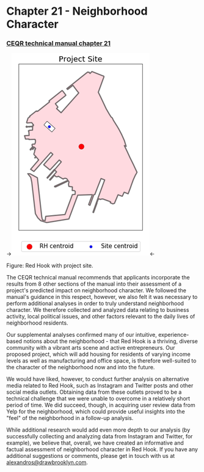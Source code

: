 # Chapter 21 - Neighborhood Character

### [CEQR technical manual chapter 21](https://www1.nyc.gov/assets/oec/technical-manual/21_Neighborhood_Character_2014.pdf)

->![alt text](images/project_site.png)<-

Figure: Red Hook with project site.

The CEQR technical manual recommends that applicants incorporate the results from 8 other sections of the manual into their assessment of a project's predicted impact on neighborhood character. We followed the manual's guidance in this respect, however, we also felt it was necessary to perform additional analyses in order to truly understand neighborhood character. We therefore collected and analyzed data relating to business activity, local political issues, and other factors relevant to the daily lives of neighborhood residents.

Our supplemental analyses confirmed many of our intuitive, experience-based notions about the neighborhood - that Red Hook is a thriving, diverse community with a vibrant arts scene and active entrepreneurs. Our proposed project, which will add housing for residents of varying income levels as well as manufacturing and office space, is therefore well-suited to the character of the neighborhood now and into the future.

We would have liked, however, to conduct further analysis on alternative media related to Red Hook, such as Instagram and Twitter posts and other social media outlets. Obtaining data from these outlets proved to be a technical challenge that we were unable to overcome in a relatively short period of time. We did succeed, though, in acquiring user review data from Yelp for the neighborhood, which could provide useful insights into the "feel" of the neighborhood in a follow-up analysis. 

While additional research would add even more depth to our analysis (by successfully collecting and analyzing data from Instagram and Twitter, for example), we believe that, overall, we have created an informative and factual assessment of neighborhood character in Red Hook. If you have any additional suggestions or comments, please get in touch with us at alexandros@drawbrooklyn.com.